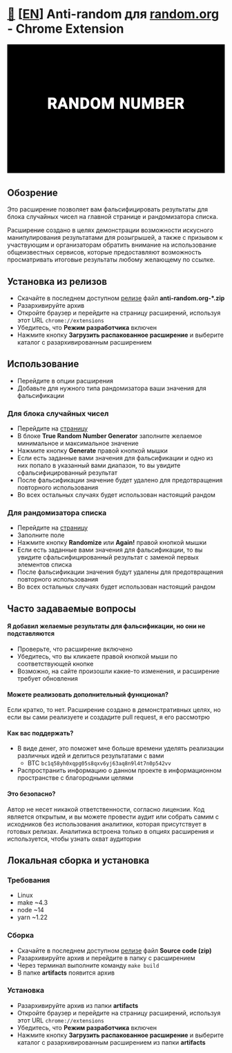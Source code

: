 # [🤫](https://stats.azate.org/share/744cmBjq/anti-random) [[EN](README.md)] Anti-random для [random.org](https://random.org) - Chrome Extension

<p align="center">
  <img src="demo.gif" alt="Demo"/>
</p>

## Обозрение
Это расширение позволяет вам фальсифицировать результаты для блока случайных чисел на главной странице и рандомизатора списка.

Расширение создано в целях демонстрации возможности искусного манипулирования результатами для розыгрышей, а также с призывом к участвующим и организаторам обратить внимание на использование общеизвестных сервисов, которые предоставляют возможность просматривать итоговые результаты любому желающему по ссылке.

## Установка из релизов

- Скачайте в последнем доступном [релизе](https://github.com/azate/anti-random.org/releases) файл **anti-random.org-\*.zip**
- Разархивируйте архив
- Откройте браузер и перейдите на страницу расширений, используя этот URL ```chrome://extensions```
- Убедитесь, что **Режим разработчика** включен
- Нажмите кнопку **Загрузить распакованное расширение** и выберите каталог с разархивированным расширением

## Использование

- Перейдите в опции расширения
- Добавьте для нужного типа рандомизатора ваши значения для фальсификации

### Для блока случайных чисел

- Перейдите на [страницу](https://rangom.org)
- В блоке **True Random Number Generator** заполните желаемое минимальное и максимальное значение
- Нажмите кнопку **Generate** правой кнопкой мышки
- Если есть заданные вами значения для фальсификации и одно из них попало в указанный вами диапазон, то вы увидите сфальсифицированный результат
- После фальсификации значение будет удалено для предотвращения повторного использования
- Во всех остальных случаях будет использован настоящий рандом

### Для рандомизатора списка

- Перейдите на [страницу](https://www.random.org/lists)
- Заполните поле
- Нажмите кнопку **Randomize** или **Again!** правой кнопкой мышки
- Если есть заданные вами значения для фальсификации, то вы увидите сфальсифицированный результат с заменой первых элементов списка
- После фальсификации значения будут удалены для предотвращения повторного использования
- Во всех остальных случаях будет использован настоящий рандом

## Часто задаваемые вопросы

#### Я добавил желаемые результаты для фальсификации, но они не подставляются

- Проверьте, что расширение включено
- Убедитесь, что вы кликаете правой кнопкой мыши по соответствующей кнопке
- Возможно, на сайте произошли какие-то изменения, и расширение требует обновления

#### Можете реализовать дополнительный функционал?

Если кратко, то нет. Расширение создано в демонстративных целях, но если вы сами реализуете и создадите pull request, я его рассмотрю

#### Как вас поддержать?

- В виде денег, это поможет мне больше времени уделять реализации различных идей и делиться результатами с вами
  - BTC ```bc1q58yh0xqpg05s8qxv6yj63aq8n9l4t7n0p542vv```
- Распространить информацию о данном проекте в информационном пространстве с благородными целями

#### Это безопасно?

Автор не несет никакой ответственности, согласно лицензии. Код является открытым, и вы можете провести аудит или собрать самим с исходников без использования аналитики, которая присутствует в готовых релизах. Аналитика встроена только в опциях расширения и используется, чтобы узнать охват аудитории

## Локальная сборка и установка

### Требования

- Linux
- make ~4.3
- node ~14
- yarn ~1.22

### Сборка

- Скачайте в последнем доступном [релизе](https://github.com/azate/anti-random.org/releases) файл **Source code (zip)**
- Разархивируйте архив и перейдите в папку с расширением
- Через терминал выполните команду ```make build```
- В папке **artifacts** появится архив

### Установка

- Разархивируйте архив из папки **artifacts**
- Откройте браузер и перейдите на страницу расширений, используя этот URL ```chrome://extensions```
- Убедитесь, что **Режим разработчика** включен
- Нажмите кнопку **Загрузить распакованное расширение** и выберите каталог с разархивированным расширением из папки **artifacts**

